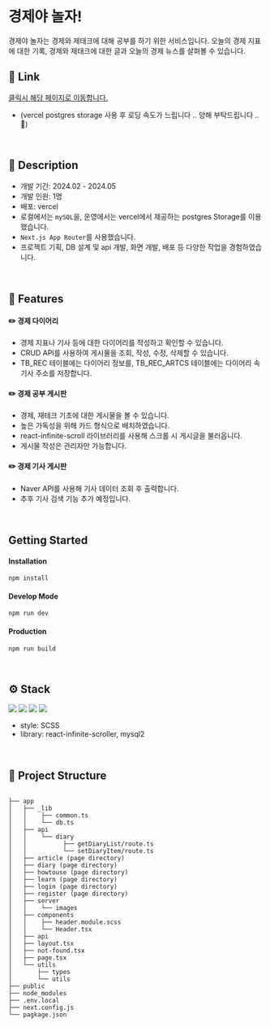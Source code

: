 # 경제야 놀자!
경제야 놀자는 경제와 제태크에 대해 공부를 하기 위한 서비스입니다.
오늘의 경제 지표에 대한 기록, 경제와 제태크에 대한 글과 오늘의 경제 뉴스를 살펴볼 수 있습니다. 


## 📌 Link
[클릭시 해당 페이지로 이동합니다.](https://play-with-economy.vercel.app/diary, '경제야 놀자')

* (vercel postgres storage 사용 후 로딩 속도가 느립니다 .. 양해 부탁드립니다 ..🥲)

<br/>


## 🔎 Description
* 개발 기간: 2024.02 - 2024.05
* 개발 인원: 1명
* 배포: vercel
* 로컬에서는 <code>mySQL</code>을, 운영에서는 vercel에서 제공하는 postgres Storage를 이용했습니다.
* <code>Next.js App Router</code>를 사용했습니다.
* 프로젝트 기획, DB 설계 및 api 개발, 화면 개발, 배포 등 다양한 작업을 경험하였습니다.

<br/>


## 📝 Features
#### ✏️ 경제 다이어리
* 경제 지표나 기사 등에 대한 다이어리를 작성하고 확인할 수 있습니다.
* CRUD API를 사용하여 게시물을 조회, 작성, 수정, 삭제할 수 있습니다.
* TB_REC 테이블에는 다이어리 정보를, TB_REC_ARTCS 테이블에는 다이어리 속 기사 주소를 저장합니다.

#### ✏️ 경제 공부 게시판
* 경제, 재테크 기초에 대한 게시물을 볼 수 있습니다.
* 높은 가독성을 위해 카드 형식으로 배치하였습니다.
* react-infinite-scroll 라이브러리를 사용해 스크롤 시 게시글을 불러옵니다.
* 게시물 작성은 관리자만 가능합니다.

#### ✏️ 경제 기사 게시판
* Naver API를 사용해 기사 데이터 조회 후 출력합니다.
* 추후 기사 검색 기능 추가 예정입니다.


<br/>

## Getting Started
#### Installation
    npm install

#### Develop Mode
    npm run dev

#### Production
    npm run build


<br/>

## ⚙️ Stack  
<img src="https://img.shields.io/badge/Next-black?style=for-the-badge&logo=next.js&logoColor=white"> 
<img src="https://img.shields.io/badge/mysql-4479A1.svg?style=for-the-badge&logo=mysql&logoColor=white"> 
<img src="https://img.shields.io/badge/postgres-%23316192.svg?style=for-the-badge&logo=postgresql&logoColor=white"> 
<img src="https://img.shields.io/badge/styled--components-DB7093?style=for-the-badge&logo=styled-components&logoColor=white"> 

* style: SCSS
* library: react-infinite-scroller, mysql2

<br/>


## 📂 Project Structure
```

├── app
│   ├── _lib
│   │    ├── common.ts
│   │    └── db.ts
│   ├── api
│   │    └── diary 
│   │          ├── getDiaryList/route.ts
│   │          └── setDiaryItem/route.ts
│   ├── article (page directory)
│   ├── diary (page directory)
│   ├── howtouse (page directory)
│   ├── learn (page directory)
│   ├── login (page directory)
│   ├── register (page directory)
│   ├── server
│   │    └── images
│   ├── components
│   │    ├── header.module.scss
│   │    └── Header.tsx
│   ├── api
│   ├── layout.tsx
│   ├── not-found.tsx
│   ├── page.tsx
│   └── utils
│       ├── types
│       └── utils
├── public
├── node_modules
├── .env.local
├── next.config.js
└── pagkage.json
```

## 